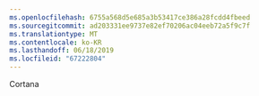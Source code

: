 ```yaml
---
ms.openlocfilehash: 6755a568d5e685a3b53417ce386a28fcdd4fbeed
ms.sourcegitcommit: ad203331ee9737e82ef70206ac04eeb72a5f9c7f
ms.translationtype: MT
ms.contentlocale: ko-KR
ms.lasthandoff: 06/18/2019
ms.locfileid: "67222804"
---
```

Cortana
